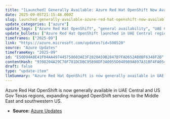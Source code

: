 ```yaml
---
title: "[Launched] Generally Available: Azure Red Hat OpenShift Now Available in UAE Central and US Gov Texas"
date: 2025-09-05T21:15:48.000Z
slug: launched-generally-available-azure-red-hat-openshift-now-available-in-uae-central-and-us-gov-texas
update_categories: ["azure"]
update_tags: ["Azure Red Hat OpenShift", "general availability", "UAE Central", "US Gov Texas", "cloud regions"]
update_bullets: ["Azure Red Hat OpenShift launched in UAE Central region.", "Service also launched in US Gov Texas region.", "Provides enterprise-grade managed OpenShift capabilities locally in these regions."]
timeframes: ["2025-09"]
link: "https://azure.microsoft.com/updates?id=500520"
source: "Azure Updates"
timeframeKey: "2025-09"
id: "E50D94A8E41F04AA497445758603AE3F2820A59B2847B7FAD652AB0BF6348F2B"
contentHash: "9398204A29C78F781DCDBC95898DF3A0955D040989A897A31BF4FA054F089C99"
draft: false
type: "update-item"
llmSummary: "Azure Red Hat OpenShift is now generally available in UAE Central and US Gov Texas regions, expanding managed OpenShift services to the Middle East and southwestern US."
---
```


Azure Red Hat OpenShift is now generally available in UAE Central and US Gov Texas regions, expanding managed OpenShift services to the Middle East and southwestern US.

- **Source:** [Azure Updates](https://azure.microsoft.com/updates?id=500520)
